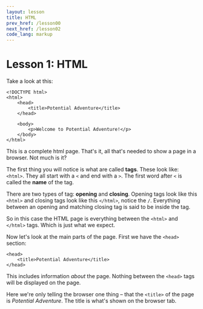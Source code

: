 ```yaml
---
layout: lesson
title: HTML
prev_href: /lesson00
next_href: /lesson02
code_lang: markup
---
```

Lesson 1: HTML
==============

Take a look at this:

<!-- language markup -->

	<!DOCTYPE html>
	<html>
		<head>
			<title>Potential Adventure</title>
		</head>

		<body>
			<p>Welcome to Potential Adventure!</p>
		</body>
	</html>

This is a complete html page. That's it, all that's needed to show a page in a browser. Not much is it?

The first thing you will notice is what are called **tags**. These look like: `<html>`. They
all start with a `<` and end with a `>`. The first word after `<` is called the
**name** of the tag.

There are two types of tag: **opening** and **closing**. Opening
tags look like this `<html>` and closing tags look like this `</html>`, notice the `/`.
Everything between an opening and matching closing tag is said to be inside the tag.

So in this case the HTML page is everything between the `<html>` and `</html>` tags.
Which is just what we expect.

Now let's look at the main parts of the page. First we have the `<head>` section:

	<head>
		<title>Potential Adventure</title>
	</head>

This includes information *about* the page. Nothing between the `<head>` tags will be displayed on the page.

Here we're only telling the browser one thing &ndash; that the `<title>` of the page is
*Potential Adventure*. The title is what's shown on the browser tab.
